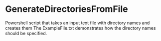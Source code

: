 # GenerateDirectoriesFromFile
Powershell script that takes an input text file with directory names and creates them
The ExampleFile.txt demonstrates how the directory names should be specified.
